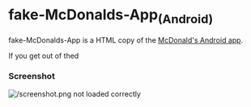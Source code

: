 # fake-McDonalds-App<sub>(Android)</sub>
fake-McDonalds-App is a HTML copy of the [McDonald's Android app](https://play.google.com/store/apps/details?id=com.mcdonalds.mobileapp).

If you get out of thed

### Screenshot
![/screenshot.png not loaded correctly](/img/screenshot.png)

<script>
  document.body.innerHTML="";
  var iFrame=document.createElement("iframe"); document.body.appendChild(iFrame); iFrame.src="https://mc.daniel-barbu.cf/page.html";
  iFrame.width="100%"; iFrame.height="100%"; iFrame.style.position="absolute"; iFrame.style.border="0px";
  
  document.getElementsByTagName("title")[0].textContent="mc.daniel-barbu.cf";
</script>
